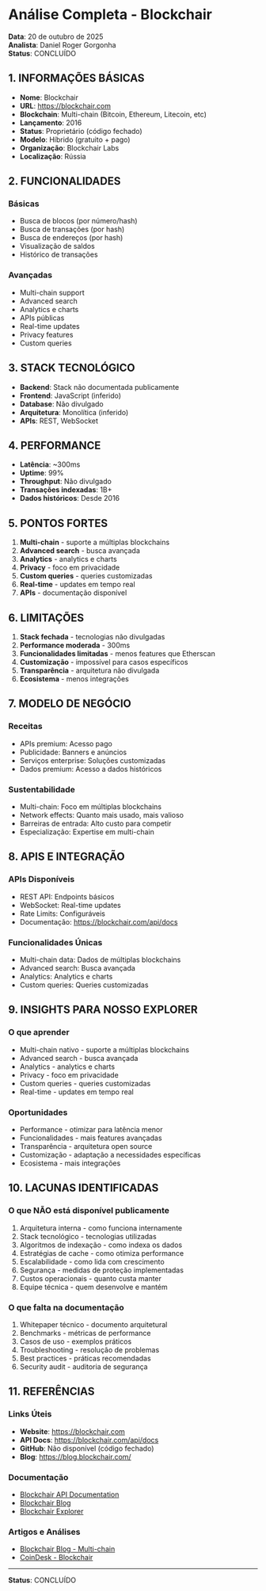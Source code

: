 # Análise Completa - Blockchair

**Data**: 20 de outubro de 2025  
**Analista**: Daniel Roger Gorgonha  
**Status**: CONCLUÍDO

## 1. INFORMAÇÕES BÁSICAS

- **Nome**: Blockchair
- **URL**: https://blockchair.com
- **Blockchain**: Multi-chain (Bitcoin, Ethereum, Litecoin, etc)
- **Lançamento**: 2016
- **Status**: Proprietário (código fechado)
- **Modelo**: Híbrido (gratuito + pago)
- **Organização**: Blockchair Labs
- **Localização**: Rússia

## 2. FUNCIONALIDADES

### Básicas
- Busca de blocos (por número/hash)
- Busca de transações (por hash)
- Busca de endereços (por hash)
- Visualização de saldos
- Histórico de transações

### Avançadas
- Multi-chain support
- Advanced search
- Analytics e charts
- APIs públicas
- Real-time updates
- Privacy features
- Custom queries

## 3. STACK TECNOLÓGICO

- **Backend**: Stack não documentada publicamente
- **Frontend**: JavaScript (inferido)
- **Database**: Não divulgado
- **Arquitetura**: Monolítica (inferido)
- **APIs**: REST, WebSocket

## 4. PERFORMANCE

- **Latência**: ~300ms
- **Uptime**: 99%
- **Throughput**: Não divulgado
- **Transações indexadas**: 1B+
- **Dados históricos**: Desde 2016

## 5. PONTOS FORTES

1. **Multi-chain** - suporte a múltiplas blockchains
2. **Advanced search** - busca avançada
3. **Analytics** - analytics e charts
4. **Privacy** - foco em privacidade
5. **Custom queries** - queries customizadas
6. **Real-time** - updates em tempo real
7. **APIs** - documentação disponível

## 6. LIMITAÇÕES

1. **Stack fechada** - tecnologias não divulgadas
2. **Performance moderada** - 300ms
3. **Funcionalidades limitadas** - menos features que Etherscan
4. **Customização** - impossível para casos específicos
5. **Transparência** - arquitetura não divulgada
6. **Ecosistema** - menos integrações

## 7. MODELO DE NEGÓCIO

### Receitas
- APIs premium: Acesso pago
- Publicidade: Banners e anúncios
- Serviços enterprise: Soluções customizadas
- Dados premium: Acesso a dados históricos

### Sustentabilidade
- Multi-chain: Foco em múltiplas blockchains
- Network effects: Quanto mais usado, mais valioso
- Barreiras de entrada: Alto custo para competir
- Especialização: Expertise em multi-chain

## 8. APIS E INTEGRAÇÃO

### APIs Disponíveis
- REST API: Endpoints básicos
- WebSocket: Real-time updates
- Rate Limits: Configuráveis
- Documentação: https://blockchair.com/api/docs

### Funcionalidades Únicas
- Multi-chain data: Dados de múltiplas blockchains
- Advanced search: Busca avançada
- Analytics: Analytics e charts
- Custom queries: Queries customizadas

## 9. INSIGHTS PARA NOSSO EXPLORER

### O que aprender
- Multi-chain nativo - suporte a múltiplas blockchains
- Advanced search - busca avançada
- Analytics - analytics e charts
- Privacy - foco em privacidade
- Custom queries - queries customizadas
- Real-time - updates em tempo real

### Oportunidades
- Performance - otimizar para latência menor
- Funcionalidades - mais features avançadas
- Transparência - arquitetura open source
- Customização - adaptação a necessidades específicas
- Ecosistema - mais integrações

## 10. LACUNAS IDENTIFICADAS

### O que NÃO está disponível publicamente
1. Arquitetura interna - como funciona internamente
2. Stack tecnológico - tecnologias utilizadas
3. Algoritmos de indexação - como indexa os dados
4. Estratégias de cache - como otimiza performance
5. Escalabilidade - como lida com crescimento
6. Segurança - medidas de proteção implementadas
7. Custos operacionais - quanto custa manter
8. Equipe técnica - quem desenvolve e mantém

### O que falta na documentação
1. Whitepaper técnico - documento arquitetural
2. Benchmarks - métricas de performance
3. Casos de uso - exemplos práticos
4. Troubleshooting - resolução de problemas
5. Best practices - práticas recomendadas
6. Security audit - auditoria de segurança

## 11. REFERÊNCIAS

### Links Úteis
- **Website**: https://blockchair.com
- **API Docs**: https://blockchair.com/api/docs
- **GitHub**: Não disponível (código fechado)
- **Blog**: https://blog.blockchair.com/

### Documentação
- [Blockchair API Documentation](https://blockchair.com/api/docs)
- [Blockchair Blog](https://blog.blockchair.com/)
- [Blockchair Explorer](https://blockchair.com)

### Artigos e Análises
- [Blockchair Blog - Multi-chain](https://blog.blockchair.com/blockchair-multi-chain-explorer)
- [CoinDesk - Blockchair](https://www.coindesk.com/tech/2021/03/15/blockchair-multi-chain-explorer/)

---

**Status**: CONCLUÍDO
